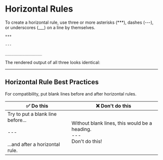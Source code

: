 # Horizontal Rules

To create a horizontal rule, use three or more asterisks (***), dashes (---), or underscores (___) on a line by themselves.

```
***

---

_________________
```

The rendered output of all three looks identical:

---

## Horizontal Rule Best Practices

For compatibility, put blank lines before and after horizontal rules.

| ✅  Do this | ❌  Don't do this |
| --- | --- |
| Try to put a blank line before...<br><br>\-\-\-<br><br>...and after a horizontal rule. | Without blank lines, this would be a heading.<br>\-\-\-<br>Don't do this! |
